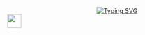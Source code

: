 <div align="center">
<a href="https://git.io/typing-svg">
  <img src="https://readme-typing-svg.herokuapp.com?font=Fira+Code&pause=1000&width=435&lines=Hi+there%2C+I'm+Vadim" alt="Typing SVG" />
</a>
 </div>
<img src="https://github.com/blackcater/blackcater/raw/main/images/Hi.gif" height="32"/></h1>


